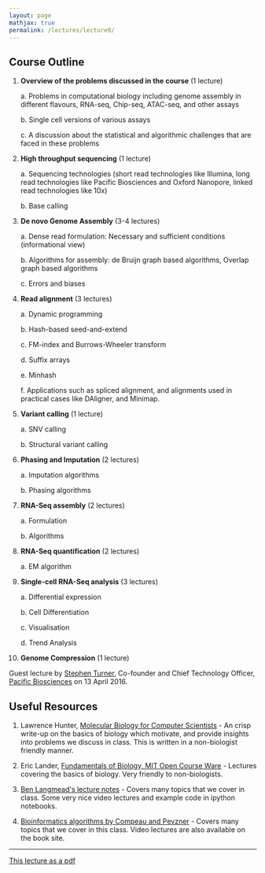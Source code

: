 ```yaml
---
layout: page
mathjax: true
permalink: /lectures/lecture0/
---
```


## Course Outline


1. **Overview of the problems discussed in the course** (1 lecture)

	a. Problems in computational biology including genome assembly in different flavours, RNA-seq, Chip-seq, ATAC-seq, and other assays

	b. Single cell versions of various assays

	c. A discussion about the statistical and algorithmic challenges that are faced in these problems

2. **High throughput sequencing** (1 lecture)

	a. Sequencing technologies (short read technologies like Illumina, long read technologies like Pacific Biosciences and Oxford Nanopore, linked read technologies like 10x)

	b.	Base calling

3. **De novo Genome Assembly** (3-4 lectures)

	a. Dense read formulation: Necessary and sufficient conditions (informational view)

	b. Algorithms for assembly: de Bruijn graph based algorithms, Overlap graph based algorithms

	c. Errors and biases

4. **Read alignment** (3 lectures)

	a. Dynamic programming

	b. Hash-based seed-and-extend

	c. FM-index and Burrows-Wheeler transform

	d. Suffix arrays

	e. Minhash

	f. Applications such as spliced alignment, and alignments used in practical cases like DAligner, and Minimap.

5. **Variant calling**  (1 lecture)

	a. SNV calling

	b. Structural variant calling

6. **Phasing and Imputation** (2 lectures)

	a. Imputation algorithms

	b. Phasing algorithms

7. **RNA-Seq assembly** (2 lectures)

	a. Formulation

	b. Algorithms

8. **RNA-Seq quantification** (2 lectures)

	a. EM algorithm

9. **Single-cell RNA-Seq analysis** (3 lectures)

	a. Differential expression

	b. Cell Differentiation

	c. Visualisation

	d. Trend Analysis

10. **Genome Compression** (1 lecture)

Guest lecture by [Stephen Turner](http://www.pacb.com/people/stephen-turner-phd/), Co-founder and Chief Technology Officer, [Pacific Biosciences](http://www.pacb.com/) on 13 April 2016.

## Useful Resources

1. Lawrence Hunter, [Molecular Biology for Computer Scientists](http://compbio.ucdenver.edu/hunter/01-Hunter.pdf) - An crisp write-up on the basics of biology which motivate, and provide insights into problems we discuss in class. This is written in a non-biologist friendly manner.

3. Eric Lander, [Fundamentals of Biology, MIT Open Course Ware]( http://ocw.mit.edu/courses/biology/7-01sc-fundamentals-of-biology-fall-2011/) - Lectures covering the basics of biology. Very friendly to non-biologists.

2. [Ben Langmead's lecture notes](http://www.langmead-lab.org/teaching-materials/) - Covers many topics that we cover in class. Some very nice video lectures and example code in ipython notebooks.

3. [Bioinformatics algorithms by Compeau and Pevzner](http://bioinformaticsalgorithms.com/index.htm) - Covers many topics that we cover in this class. Video lectures are also available on the book site.

-----------------

[This lecture as a pdf](/lectures/lecture0.pdf)
